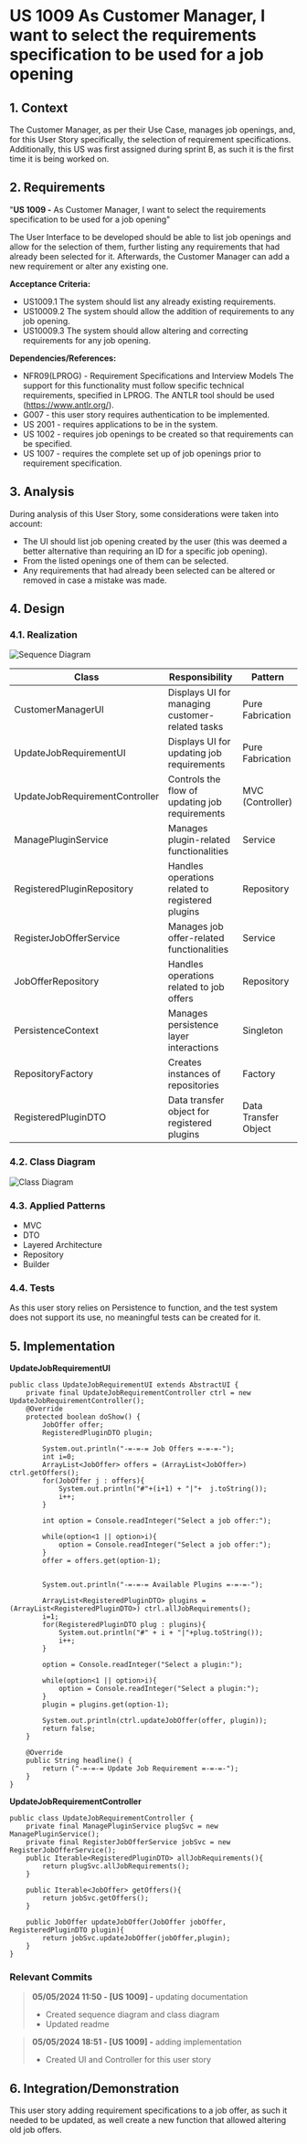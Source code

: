 # US 1009 As Customer Manager, I want to select the requirements specification to be used for a job opening

## 1. Context

The Customer Manager, as per their Use Case, manages job openings, and, for this User Story specifically, the selection of requirement specifications.
Additionally, this US was first assigned during sprint B, as such it is the first time it is being worked on.

## 2. Requirements

"**US 1009 -** As Customer Manager, I want to select the requirements specification to be used for a job opening"

The User Interface to be developed should be able to list job openings and allow for the selection of them, further listing any requirements that had already been selected for it. Afterwards, the Customer Manager can add a new requirement or alter any existing one.

**Acceptance Criteria:**

- US1009.1 The system should list any already existing requirements.
- US10009.2 The system should allow the addition of requirements to any job opening.
- US10009.3 The system should allow altering and correcting requirements for any job opening.

**Dependencies/References:**

- NFR09(LPROG) - Requirement Specifications and Interview Models The support for this functionality must follow specific technical requirements, specified in LPROG. The ANTLR tool should be used (https://www.antlr.org/).
- G007 - this user story requires authentication to be implemented.
- US 2001 - requires applications to be in the system.
- US 1002 - requires job openings to be created so that requirements can be specified.
- US 1007 - requires the complete set up of job openings prior to requirement specification.

## 3. Analysis

During analysis of this User Story, some considerations were taken into account:
- The UI should list job opening created by the user (this was deemed a better alternative than requiring an ID for a specific job opening).
- From the listed openings one of them can be selected.
- Any requirements that had already been selected can be altered or removed in case a mistake was made.


## 4. Design

### 4.1. Realization

![Sequence Diagram](us_1009-SD.svg)

| Class                          | Responsibility                                   | Pattern              |
|--------------------------------|--------------------------------------------------|----------------------|
| CustomerManagerUI              | Displays UI for managing customer-related tasks  | Pure Fabrication     |
| UpdateJobRequirementUI         | Displays UI for updating job requirements        | Pure Fabrication     |
| UpdateJobRequirementController | Controls the flow of updating job requirements   | MVC (Controller)     |
| ManagePluginService            | Manages plugin-related functionalities           | Service              |
| RegisteredPluginRepository     | Handles operations related to registered plugins | Repository           |
| RegisterJobOfferService        | Manages job offer-related functionalities        | Service              |
| JobOfferRepository             | Handles operations related to job offers         | Repository           |
| PersistenceContext             | Manages persistence layer interactions           | Singleton            |
| RepositoryFactory              | Creates instances of repositories                | Factory              |
| RegisteredPluginDTO            | Data transfer object for registered plugins      | Data Transfer Object |


### 4.2. Class Diagram

![Class Diagram](us_1009-CD.svg)

### 4.3. Applied Patterns

- MVC
- DTO
- Layered Architecture
- Repository
- Builder

### 4.4. Tests

As this user story relies on Persistence to function, and the test system does not support its use, no meaningful tests can be created for it.

## 5. Implementation


**UpdateJobRequirementUI**
```
public class UpdateJobRequirementUI extends AbstractUI {
    private final UpdateJobRequirementController ctrl = new UpdateJobRequirementController();
    @Override
    protected boolean doShow() {
        JobOffer offer;
        RegisteredPluginDTO plugin;

        System.out.println("-=-=-= Job Offers =-=-=-");
        int i=0;
        ArrayList<JobOffer> offers = (ArrayList<JobOffer>) ctrl.getOffers();
        for(JobOffer j : offers){
            System.out.println("#"+(i+1) + "|"+  j.toString());
            i++;
        }

        int option = Console.readInteger("Select a job offer:");

        while(option<1 || option>i){
            option = Console.readInteger("Select a job offer:");
        }
        offer = offers.get(option-1);


        System.out.println("-=-=-= Available Plugins =-=-=-");

        ArrayList<RegisteredPluginDTO> plugins = (ArrayList<RegisteredPluginDTO>) ctrl.allJobRequirements();
        i=1;
        for(RegisteredPluginDTO plug : plugins){
            System.out.println("#" + i + "|"+plug.toString());
            i++;
        }

        option = Console.readInteger("Select a plugin:");

        while(option<1 || option>i){
            option = Console.readInteger("Select a plugin:");
        }
        plugin = plugins.get(option-1);

        System.out.println(ctrl.updateJobOffer(offer, plugin));
        return false;
    }

    @Override
    public String headline() {
        return ("-=-=-= Update Job Requirement =-=-=-");
    }
}
```

**UpdateJobRequirementController**
```
public class UpdateJobRequirementController {
    private final ManagePluginService plugSvc = new ManagePluginService();
    private final RegisterJobOfferService jobSvc = new RegisterJobOfferService();
    public Iterable<RegisteredPluginDTO> allJobRequirements(){
        return plugSvc.allJobRequirements();
    }

    public Iterable<JobOffer> getOffers(){
        return jobSvc.getOffers();
    }

    public JobOffer updateJobOffer(JobOffer jobOffer, RegisteredPluginDTO plugin){
        return jobSvc.updateJobOffer(jobOffer,plugin);
    }
}
```

### Relevant Commits

> **05/05/2024 11:50 - [US 1009] -** updating documentation
> - Created sequence diagram and class diagram
> - Updated readme

> **05/05/2024 18:51 - [US 1009] -** adding implementation
> - Created UI and Controller for this user story

## 6. Integration/Demonstration

This user story adding requirement specifications to a job offer, as such it needed to be updated, as well create a new function that allowed altering old job offers.
